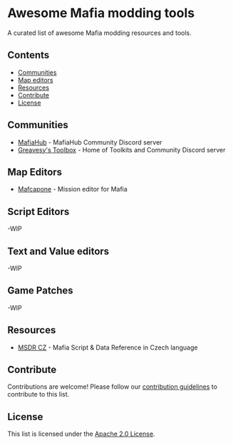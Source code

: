 # Awesome Mafia modding tools

A curated list of awesome Mafia modding resources and tools.

## Contents

- [Communities](#communities)
- [Map editors](#content)
- [Resources](#resources)
- [Contribute](#contribute)
- [License](#license)

## Communities

- [MafiaHub](https://discord.gg/eBQ4QHX) - MafiaHub Community Discord server
- [Greavesy's Toolbox](https://discord.gg/HFCksVXXWy) - Home of Toolkits and Community Discord server

## Map Editors

- [Mafcapone](https://github.com/user-attachments/files/16227907/Mafcapone.cl-1.zip) - Mission editor for Mafia

## Script Editors
-WIP

## Text and Value editors
-WIP

## Game Patches
-WIP

## Resources

- [MSDR CZ](https://github.com/user-attachments/files/16228218/MSDR.CZ.pdf) - Mafia Script & Data Reference in Czech language

## Contribute

Contributions are welcome! Please follow our [contribution guidelines](https://github.com/MafiaHub/awesome-mafia/blob/main/CONTRIBUTING.md) to contribute to this list.

## License

This list is licensed under the [Apache 2.0 License](https://github.com/MafiaHub/awesome-mafia/blob/main/LICENSE).
